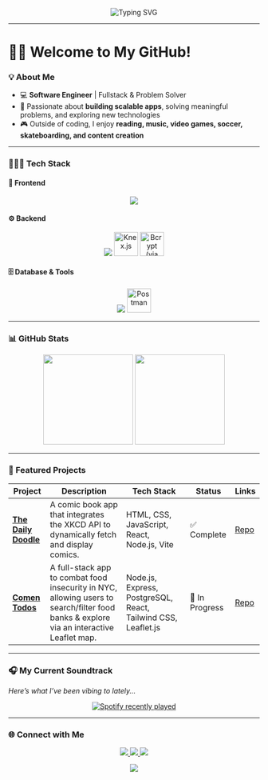 <!-- Typing Animation -->
<p align="center">
  <img src="https://readme-typing-svg.demolab.com?font=Fira+Code&weight=500&size=24&duration=2500&pause=1000&color=00AAFF&center=true&vCenter=true&width=600&lines=Hi%2C+I'm+King!;Software+Engineer;Fullstack+Developer;Aspiring+Content+Creator;Tech+Enthusiast" alt="Typing SVG" />
</p>

---

# 👋🏽 Welcome to My GitHub!

### 💡 About Me  
- 💻 **Software Engineer** | Fullstack & Problem Solver  
- 🚀 Passionate about **building scalable apps**, solving meaningful problems, and exploring new technologies  
- 🎮 Outside of coding, I enjoy **reading, music, video games, soccer, skateboarding, and content creation**  

---

### 👨🏽‍💻 Tech Stack  

#### 🎨 Frontend  
<p align="center">
  <img src="https://skillicons.dev/icons?i=html,css,js,react,tailwind,bootstrap,vite,figma" />
</p>

#### ⚙️ Backend  
<p align="center">
  <img src="https://skillicons.dev/icons?i=nodejs,express" />
  <img src="https://cdn.jsdelivr.net/gh/devicons/devicon/icons/knexjs/knexjs-original.svg" width="48" height="48" alt="Knex.js" />
  <img src="https://cdn.jsdelivr.net/gh/devicons/devicon/icons/npm/npm-original-wordmark.svg" width="48" height="48" alt="Bcrypt (via npm)" />
</p>

#### 🗄️ Database & Tools  
<p align="center">
  <img src="https://skillicons.dev/icons?i=postgresql,git,github,vscode" />
  <img src="https://www.vectorlogo.zone/logos/getpostman/getpostman-icon.svg" width="48" height="48" alt="Postman" />
</p>


---

### 📊 GitHub Stats  
<p align="center">
  <img src="https://github-readme-stats.vercel.app/api?username=kingmcleod&show_icons=true&theme=tokyonight&hide_border=true&bg_color=0D1117&title_color=00aaff&icon_color=00aaff" height="180em" />
  <img src="https://github-readme-stats.vercel.app/api/top-langs/?username=kingmcleod&layout=compact&theme=tokyonight&hide_border=true&bg_color=0D1117&title_color=00aaff" height="180em" />
</p>

---

### 🚀 Featured Projects  

| Project | Description | Tech Stack | Status | Links |
|---------|-------------|------------|--------|-------|
| **[The Daily Doodle](https://kingmcleod.github.io/the-daily-doodle/)** | A comic book app that integrates the XKCD API to dynamically fetch and display comics. | HTML, CSS, JavaScript, React, Node.js, Vite | ✅ Complete | [Repo](https://github.com/kingmcleod/the-daily-doodle) |
| **[Comen Todos](https://github.com/KJIT-Corp/comen-todos)** | A full-stack app to combat food insecurity in NYC, allowing users to search/filter food banks & explore via an interactive Leaflet map. | Node.js, Express, PostgreSQL, React, Tailwind CSS, Leaflet.js | 🚧 In Progress | [Repo](https://github.com/KJIT-Corp/comen-todos) |

---
### 🎧 My Current Soundtrack  
*Here’s what I’ve been vibing to lately...*  

<div align="center">
  <a href="https://open.spotify.com/user/3133qbpcywdggbw527cfudb5hgpy">
    <img src="https://spotify-recently-played-readme.vercel.app/api?user=3133qbpcywdggbw527cfudb5hgpy&count=5" alt="Spotify recently played"/>
  </a>
</div>

---

### 🌐 Connect with Me  
<p align="center">
  <a href="https://linkedin.com/in/kingmmcleod" target="_blank">
    <img src="https://skillicons.dev/icons?i=linkedin" />
  </a>
  <a href="mailto:kingmmcleod@outlook.com">
    <img src="https://skillicons.dev/icons?i=gmail" />
  </a>
  <a href="https://github.com/kingmcleod" target="_blank">
    <img src="https://skillicons.dev/icons?i=github" />
  </a>
</p>

<div align="center">
  <img src="https://capsule-render.vercel.app/api?type=waving&color=00AAFF&height=120&section=footer" />
</div>
